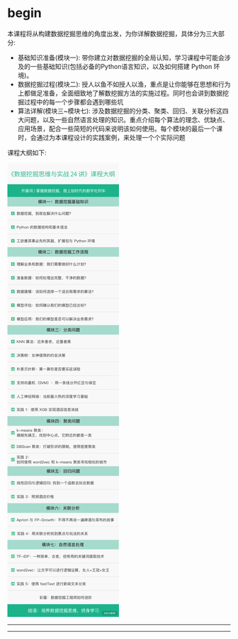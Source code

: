 # begin

本课程将从构建数据挖掘思维的角度出发，为你详解数据挖掘，具体分为三大部分:

* 基础知识准备(模块一): 带你建立对数据挖掘的全局认知，学习课程中可能会涉及的一些基础知识(包括必备的Python语言知识，以及如何搭建 Python 环境)。
* 数据挖掘过程(模块二): 授人以鱼不如授人以渔，重点是让你能够在思想和行为上都做足准备，全面细致地了解数挖掘方法的实施过程。同时也会讲到数据挖掘过程中的每一个步骤都会遇到哪些坑
* 算法详解(模块三~模块七):
  涉及数据挖掘的分类、聚类、回归、关联分析这四大问题，以及一些自然语言处理的知识。重点介绍每个算法的理念、优缺点、应用场景，配合一些简短的代码来说明该如何使用。每个模块的最后一个课时，会通过为本课程设计的实践案例，来处理一个个实际问题

课程大纲如下:

![](../images/module_0/b_1.png)

---
---


